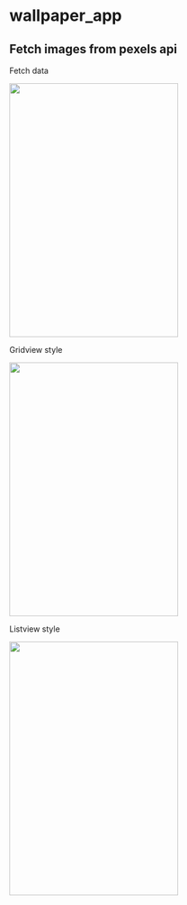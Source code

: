 # wallpaper_app
## Fetch images from pexels api 

Fetch data

<img src="https://user-images.githubusercontent.com/60400690/122106769-9b01f380-ce1a-11eb-8206-0addc4110359.jpeg" width=300 height=450>

Gridview style

<img src="https://user-images.githubusercontent.com/60400690/122106767-9a695d00-ce1a-11eb-9fa9-8c4e786428d9.jpeg" width=300 height=450>

Listview style

<img src="https://user-images.githubusercontent.com/60400690/122106761-99d0c680-ce1a-11eb-8fa6-a4fafaec87e8.jpeg" width=300 height=450>

